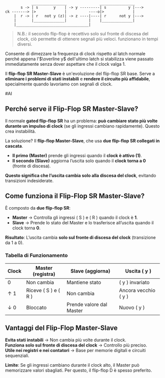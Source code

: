 ```
            ________________               ________________
       s -> | s       y    | -> y ---------| s          y |--->
ck -------> |>             |          ----o|>             |
    |  r -> | r   not y (z)| -> z ----|----| r      not y |--->
    |       |______________|          |    |______________|
    |_________________________________|
```

> N.B.: il secondo flip-flop è recettivo solo sul fronte di discesa del clock, ciò permette di ottenere segnali più veloci. funzionano in tempi diversi.

Consente di dimezzare la frequenza di clock rispetto al latch normale perché appena l'$\overline y$ dell'ultimo latch si stabilizza viene passato immediatamente senza dover aspettare che il clock valga 1.

Il **flip-flop SR Master-Slave** è un'evoluzione del flip-flop SR base. Serve a **eliminare i problemi di stati instabili** e **rendere il circuito più affidabile**, specialmente quando lavoriamo con segnali di clock.  

#AI
## Perché serve il Flip-Flop SR Master-Slave?
Il normale **gated flip-flop SR** ha un problema: **può cambiare stato più volte durante un impulso di clock** (se gli ingressi cambiano rapidamente). Questo crea instabilità.

La soluzione? Il **flip-flop Master-Slave**, che usa **due flip-flop SR collegati in cascata**.  

- **Il primo (Master)** prende gli ingressi quando il **clock è attivo (1)**.  
- **Il secondo (Slave)** aggiorna l’uscita solo quando il **clock torna a 0** (fronte di discesa).  

**Questo significa che l’uscita cambia solo alla discesa del clock**, evitando transizioni indesiderate.

## Come funziona il Flip-Flop SR Master-Slave?
È composto da **due flip-flop SR**:  
- **Master** → Controlla gli ingressi \( S \) e \( R \) quando il clock è **1**.  
- **Slave** → Prende lo stato del Master e lo trasferisce all’uscita quando il clock torna **0**.

**Risultato**: L’uscita cambia **solo sul fronte di discesa del clock** (transizione da 1 a 0).
### **Tabella di Funzionamento**
| Clock | Master (registra)        | Slave (aggiorna)         | Uscita \( y \)         |
| ----- | ------------------------ | ------------------------ | ---------------------- |
| 0     | Non cambia               | Mantiene stato           | \( y \) invariato      |
| ↑ 1   | Riceve \( S \) e \( R \) | Non cambia               | Ancora vecchio \( y \) |
| ↓ 0   | Bloccato                 | Prende valore dal Master | Nuovo \( y \)          |

## Vantaggi del Flip-Flop Master-Slave
**Evita stati instabili** → Non cambia più volte durante il clock.  
**Funziona solo sul fronte di discesa del clock** → Controllo più preciso.  
**Utile nei registri e nei contatori** → Base per memorie digitali e circuiti sequenziali.  

**Limite**: Se gli ingressi cambiano durante il clock alto, il Master può memorizzare valori sbagliati. Per questo, il flip-flop D è spesso preferito.